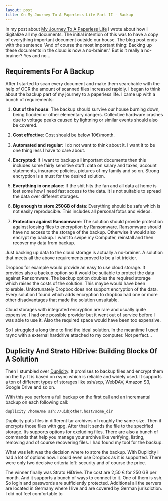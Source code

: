 ```yaml
---
layout: post
title: On My Journey To A Paperless Life Part II - Backup
---
```

In my post about [My Journey To A Paperless Life](https://bmehner.github.io/on-my-journey-to-a-paperless-life/) I wrote about how I digitalize all my documents. The initial intention of this was to have a copy of everything important document outside our house. The blog post ends with the sentence "And of course the most important thing: Backing up these documents in the cloud is now a no-brainer." But is it really a no-brainer? Yes and no...

## Requirements For A Backup

After I started to scan every document and make them searchable with the help of OCR the amount of scanned files increased rapidly. I began to think about the backup part of my journey to a paperless life. I came up with a bunch of requirements:

1. **Out of the house**: The backup should survive our house burning down, being flooded or other elementary dangers. Collective hardware crashes due to voltage peaks caused by lightning or similar events should also be covered.

1. **Cost effective**: Cost should be below 10€/month.

1. **Automated and regular**: I do not want to think about it. I want it to be one thing less I have to care about.

1. **Encrypted**: If I want to backup all important documents then this includes some fairly sensitive stuff: data on salary and taxes, account statements, insurance policies, pictures of my family and so on. Strong encryption is a must for the desired solution.

1. **Everything in one place**: If the shit hits the fan and all data at home is lost some how I need fast access to the data. It is not suitable to spread the data over different storages.

1. **Big enough to store 250GB of data**: Everything should be safe which is not easily reproducible. This includes all personal fotos and videos.

1. **Protection against Ransomware**: The solution should provide protection against loosing files to encryption by Ransomware. Ransomware should have no access to the storage of the backup. Otherwise it would also encrypt my backup. I want to swipe my Computer, reinstall and then recover my data from backup.

Just backing up data to the cloud storage is actually a no-brainer. A solution that meets all the above requirements proved to be a lot trickier.

Dropbox for example would provide an easy to use cloud storage. It provides also a backup option so it would be suitable to protect the data against Ransomware. The backup option doubles the required storage which raises the costs of the solution. This maybe would have been tolerable. Unfortunately Dropbox does not support encryption of the data. Every solution I found which adds encryption to dropbox had one or more other disadvantages that made the solution unsuitable. 

Cloud storages with integrated encryption are rare and usually quite expensive. I had one possible provider but it went out of service before I was able to use it. Also the required space would have been too expensive.

So I struggled a long time to find the ideal solution. In the meantime I used rsync with a external harddrive attached to my computer. Not perfect...

## Duplicity And Strato HiDrive: Building Blocks Of A Solution

Then I stumbled over [Duplicity](http://duplicity.nongnu.org/). It promises to backup files and encrypt them on the fly. It is based on rsync which is reliable and widely used. It supports a ton of different types of storages like ssh/scp, WebDAV, Amazon S3, Google Drive and so on.

With this you perform a full backup on the first call and an incremantal backup on each following call:

    duplicity /home/me ssh://uid@other.host/some_dir 

Duplicity puts files in different tar archives of roughly the same size. Then it encrypts those files with gpg. After that it sends the file to the specified storage. Its supports options for excluding files. There are also a bunch of commands that help you manage your archive like verifying, listing, removing and of course recovering files. I had found my tool for the backup. 

What was left was the decision where to store the backup. With Duplicity I had a lot of options now. I could even use Dropbox as it is supported. There were only two decisive criteria left: security and of course the price.

The winner finally was Strato HiDrive. The cost are 2,50 € for 250 GB per month. And it supports a bunch of ways to connect to it. One of them is ssh. So login and passwords are sufficiently protected. Additional all the servers are located in Germany where I live and are covered by German jurisdiction. I did not feel comfortable to 
